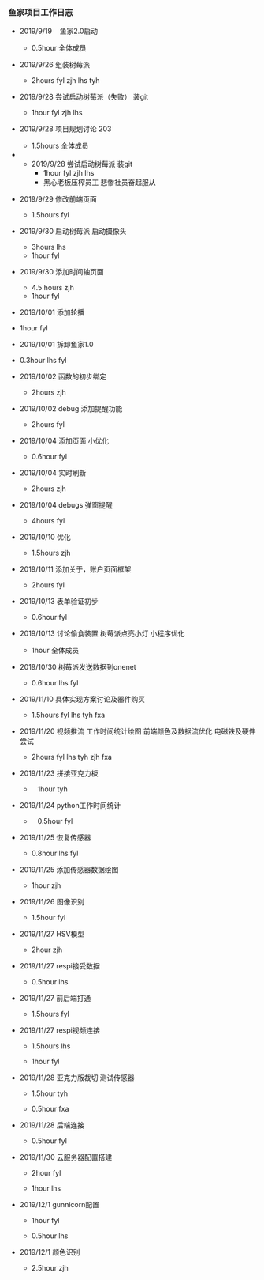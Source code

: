 ### 鱼家项目工作日志

- 2019/9/19    鱼家2.0启动
  
  - 0.5hour 全体成员

- 2019/9/26 组装树莓派
  
  - 2hours fyl zjh lhs tyh

- 2019/9/28 尝试启动树莓派（失败） 装git
  
  - 1hour fyl zjh lhs

- 2019/9/28 项目规划讨论 203
  
  - 1.5hours 全体成员

- - 2019/9/28 尝试启动树莓派 装git
    - 1hour fyl zjh lhs
    - 黑心老板压榨员工 悲惨社员奋起服从

- 2019/9/29 修改前端页面
  
  - 1.5hours fyl

- 2019/9/30 启动树莓派 启动摄像头
  
  - 3hours lhs
  - 1hour fyl

- 2019/9/30 添加时间轴页面
  
  - 4.5 hours zjh
  - 1hour fyl

- 2019/10/01 添加轮播

- 1hour fyl

- 2019/10/01 拆卸鱼家1.0

- 0.3hour lhs fyl

- 2019/10/02 函数的初步绑定
  
  - 2hours zjh

- 2019/10/02 debug 添加提醒功能
  
  - 2hours fyl

- 2019/10/04 添加页面 小优化
  
  - 0.6hour fyl

- 2019/10/04 实时刷新
  
  - 2hours zjh

- 2019/10/04 debugs 弹窗提醒
  
  - 4hours fyl

- 2019/10/10 优化
  
  - 1.5hours zjh

- 2019/10/11 添加关于，账户页面框架
  
  - 2hours fyl 

- 2019/10/13 表单验证初步
  
  - 0.6hour fyl

- 2019/10/13 讨论偷食装置 树莓派点亮小灯 小程序优化
  
  - 1hour 全体成员

- 2019/10/30 树莓派发送数据到onenet
  
  - 0.6hour lhs fyl 

- 2019/11/10 具体实现方案讨论及器件购买
  
  - 1.5hours fyl lhs tyh fxa

- 2019/11/20 视频推流 工作时间统计绘图 前端颜色及数据流优化 电磁铁及硬件尝试
  
  - 2hours fyl lhs tyh zjh fxa

- 2019/11/23 拼接亚克力板
  
  -    1hour tyh

- 2019/11/24 python工作时间统计
  
  -    0.5hour fyl

- 2019/11/25 恢复传感器
  
  - 0.8hour lhs fyl

- 2019/11/25 添加传感器数据绘图
  
  - 1hour zjh

- 2019/11/26 图像识别
  
  - 1.5hour fyl

- 2019/11/27 HSV模型
  
  - 2hour zjh

- 2019/11/27 respi接受数据
  
  - 0.5hour lhs

- 2019/11/27 前后端打通
  
  - 1.5hours fyl

- 2019/11/27 respi视频连接
  
  - 1.5hours lhs
  
  - 1hour fyl

- 2019/11/28 亚克力版裁切 测试传感器
  
  - 1.5hour tyh
  
  - 0.5hour fxa

- 2019/11/28 后端连接
  
  - 0.5hour fyl

- 2019/11/30  云服务器配置搭建
  
  - 2hour fyl
  
  - 1hour lhs

- 2019/12/1 gunnicorn配置
  
  - 1hour fyl
  
  - 0.5hour lhs

- 2019/12/1 颜色识别
  
  - 2.5hour zjh


